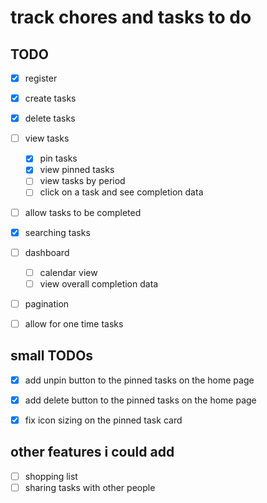 # track chores and tasks to do


## TODO
 - [x] register
 - [x] create tasks
 - [x] delete tasks
 - [ ] view tasks
    - [x] pin tasks
    - [x] view pinned tasks
    - [ ] view tasks by period
    - [ ] click on a task and see completion data
 - [ ] allow tasks to be completed
 - [x] searching tasks
 - [ ] dashboard
    - [ ] calendar view
    - [ ] view overall completion data
 - [ ] pagination
 - [ ] allow for one time tasks


## small TODOs
 - [x] add unpin button to the pinned tasks on the home page
 - [x] add delete button to the pinned tasks on the home page
 - [x] fix icon sizing on the pinned task card


## other features i could add
 - [ ] shopping list
 - [ ] sharing tasks with other people

